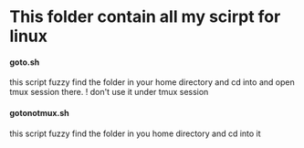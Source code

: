 # This folder contain all my scirpt for linux

#### goto.sh 

this script fuzzy find the folder in your home directory and cd into and open tmux session there. 
    ! don't use it under tmux session

#### gotonotmux.sh 

this script fuzzy find the folder in you home directory and cd into it
